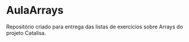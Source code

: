 # AulaArrays
Repositório criado para entrega das listas de exercícios sobre Arrays do projeto Catalisa.
